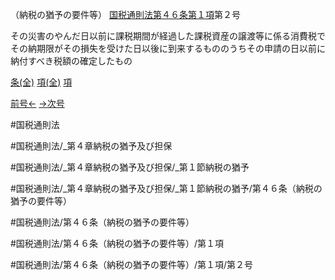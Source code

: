 （納税の猶予の要件等）
[国税通則法第４６条第１項](国税通則法＿＿＿＿＿第４６条第１項)第２号

その災害のやんだ日以前に課税期間が経過した課税資産の譲渡等に係る消費税でその納期限がその損失を受けた日以後に到来するもののうちその申請の日以前に納付すべき税額の確定したもの

[条(全)](国税通則法＿＿＿＿＿第４６条_.md)    [項(全)](国税通則法＿＿＿＿＿第４６条第１項_.md)    [項](国税通則法＿＿＿＿＿第４６条第１項.md)

[前号←](国税通則法＿＿＿＿＿第４６条第１項第１号.md)    [→次号](国税通則法＿＿＿＿＿第４６条第１項第３号.md)

#国税通則法

#国税通則法/_第４章納税の猶予及び担保

#国税通則法/_第４章納税の猶予及び担保/_第１節納税の猶予

#国税通則法/_第４章納税の猶予及び担保/_第１節納税の猶予/第４６条（納税の猶予の要件等）

#国税通則法/第４６条（納税の猶予の要件等）

#国税通則法/第４６条（納税の猶予の要件等）/第１項

#国税通則法/第４６条（納税の猶予の要件等）/第１項/第２号

